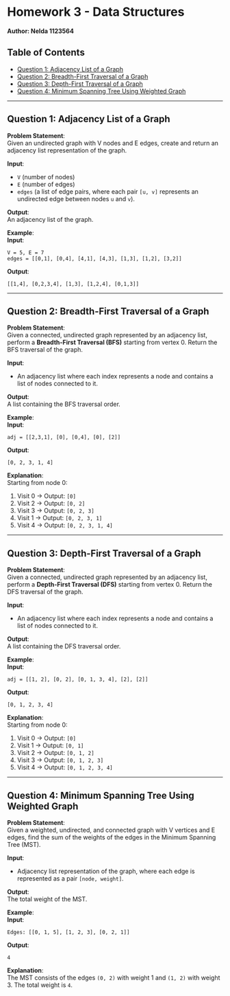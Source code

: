 # Homework 3 - Data Structures

**Author: Nelda 1123564**

## Table of Contents
- [Question 1: Adjacency List of a Graph](#question-1-adjacency-list-of-a-graph)
- [Question 2: Breadth-First Traversal of a Graph](#question-2-breadth-first-traversal-of-a-graph)
- [Question 3: Depth-First Traversal of a Graph](#question-3-depth-first-traversal-of-a-graph)
- [Question 4: Minimum Spanning Tree Using Weighted Graph](#question-4-minimum-spanning-tree-using-weighted-graph)

---

## Question 1: Adjacency List of a Graph
**Problem Statement**:  
Given an undirected graph with V nodes and E edges, create and return an adjacency list representation of the graph.  

**Input**:  
- `V` (number of nodes)  
- `E` (number of edges)  
- `edges` (a list of edge pairs, where each pair `[u, v]` represents an undirected edge between nodes `u` and `v`).  

**Output**:  
An adjacency list of the graph.  

**Example**:  
**Input**:  
```
V = 5, E = 7  
edges = [[0,1], [0,4], [4,1], [4,3], [1,3], [1,2], [3,2]]
```  
**Output**:  
```
[[1,4], [0,2,3,4], [1,3], [1,2,4], [0,1,3]]
```

---

## Question 2: Breadth-First Traversal of a Graph
**Problem Statement**:  
Given a connected, undirected graph represented by an adjacency list, perform a **Breadth-First Traversal (BFS)** starting from vertex 0. Return the BFS traversal of the graph.  

**Input**:  
- An adjacency list where each index represents a node and contains a list of nodes connected to it.  

**Output**:  
A list containing the BFS traversal order.  

**Example**:  
**Input**:  
```
adj = [[2,3,1], [0], [0,4], [0], [2]]
```  
**Output**:  
```
[0, 2, 3, 1, 4]
```  
**Explanation**:  
Starting from node 0:  
1. Visit 0 → Output: `[0]`  
2. Visit 2 → Output: `[0, 2]`  
3. Visit 3 → Output: `[0, 2, 3]`  
4. Visit 1 → Output: `[0, 2, 3, 1]`  
5. Visit 4 → Output: `[0, 2, 3, 1, 4]`  

---

## Question 3: Depth-First Traversal of a Graph
**Problem Statement**:  
Given a connected, undirected graph represented by an adjacency list, perform a **Depth-First Traversal (DFS)** starting from vertex 0. Return the DFS traversal of the graph.  

**Input**:  
- An adjacency list where each index represents a node and contains a list of nodes connected to it.  

**Output**:  
A list containing the DFS traversal order.  

**Example**:  
**Input**:  
```
adj = [[1, 2], [0, 2], [0, 1, 3, 4], [2], [2]]
```  
**Output**:  
```
[0, 1, 2, 3, 4]
```  
**Explanation**:  
Starting from node 0:  
1. Visit 0 → Output: `[0]`  
2. Visit 1 → Output: `[0, 1]`  
3. Visit 2 → Output: `[0, 1, 2]`  
4. Visit 3 → Output: `[0, 1, 2, 3]`  
5. Visit 4 → Output: `[0, 1, 2, 3, 4]`  

---

## Question 4: Minimum Spanning Tree Using Weighted Graph
**Problem Statement**:  
Given a weighted, undirected, and connected graph with V vertices and E edges, find the sum of the weights of the edges in the Minimum Spanning Tree (MST).  

**Input**:   
- Adjacency list representation of the graph, where each edge is represented as a pair `[node, weight]`.  

**Output**:  
The total weight of the MST.  

**Example**:  
**Input**:  
```
Edges: [[0, 1, 5], [1, 2, 3], [0, 2, 1]]
```  
**Output**:  
```
4
```  
**Explanation**:  
The MST consists of the edges `(0, 2)` with weight 1 and `(1, 2)` with weight 3. The total weight is `4`.  

